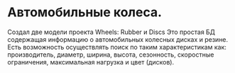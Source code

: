 # Автомобильные колеса.
Создал две модели проекта Wheels: Rubber и Discs
Это простая БД содержащая информацию о автомобильных колесных дисках и резине.
Есть возможность осуществлять поиск по таким характеристикам как: производитель, диаметр, ширина, высота, сезонность, скоростные ограничения, максимальная нагрузка и цвет (дисков).

